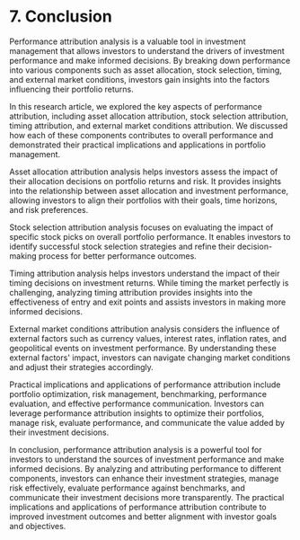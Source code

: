 # 7. Conclusion

Performance attribution analysis is a valuable tool in investment management that allows investors to understand the drivers of investment performance and make informed decisions. By breaking down performance into various components such as asset allocation, stock selection, timing, and external market conditions, investors gain insights into the factors influencing their portfolio returns. 

In this research article, we explored the key aspects of performance attribution, including asset allocation attribution, stock selection attribution, timing attribution, and external market conditions attribution. We discussed how each of these components contributes to overall performance and demonstrated their practical implications and applications in portfolio management.

Asset allocation attribution analysis helps investors assess the impact of their allocation decisions on portfolio returns and risk. It provides insights into the relationship between asset allocation and investment performance, allowing investors to align their portfolios with their goals, time horizons, and risk preferences.

Stock selection attribution analysis focuses on evaluating the impact of specific stock picks on overall portfolio performance. It enables investors to identify successful stock selection strategies and refine their decision-making process for better performance outcomes.

Timing attribution analysis helps investors understand the impact of their timing decisions on investment returns. While timing the market perfectly is challenging, analyzing timing attribution provides insights into the effectiveness of entry and exit points and assists investors in making more informed decisions.

External market conditions attribution analysis considers the influence of external factors such as currency values, interest rates, inflation rates, and geopolitical events on investment performance. By understanding these external factors' impact, investors can navigate changing market conditions and adjust their strategies accordingly.

Practical implications and applications of performance attribution include portfolio optimization, risk management, benchmarking, performance evaluation, and effective performance communication. Investors can leverage performance attribution insights to optimize their portfolios, manage risk, evaluate performance, and communicate the value added by their investment decisions.

In conclusion, performance attribution analysis is a powerful tool for investors to understand the sources of investment performance and make informed decisions. By analyzing and attributing performance to different components, investors can enhance their investment strategies, manage risk effectively, evaluate performance against benchmarks, and communicate their investment decisions more transparently. The practical implications and applications of performance attribution contribute to improved investment outcomes and better alignment with investor goals and objectives.